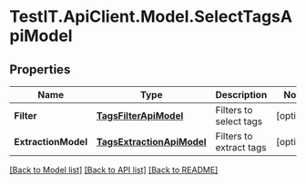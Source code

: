 # TestIT.ApiClient.Model.SelectTagsApiModel

## Properties

Name | Type | Description | Notes
------------ | ------------- | ------------- | -------------
**Filter** | [**TagsFilterApiModel**](TagsFilterApiModel.md) | Filters to select tags | [optional] 
**ExtractionModel** | [**TagsExtractionApiModel**](TagsExtractionApiModel.md) | Filters to extract tags | [optional] 

[[Back to Model list]](../README.md#documentation-for-models) [[Back to API list]](../README.md#documentation-for-api-endpoints) [[Back to README]](../README.md)

